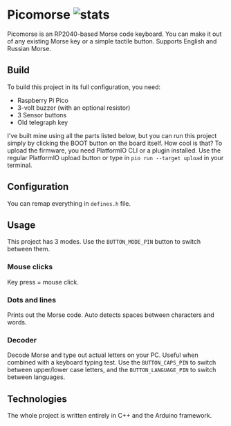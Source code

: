 # Picomorse ![stats](https://hackatime-badge.hackclub.com/U091LS2TL8M/picomorse)
Picomorse is an RP2040-based Morse code keyboard. You can make it out of any existing Morse key or a simple tactile button.
Supports English and Russian Morse.
## Build
To build this project in its full configuration, you need:
- Raspberry Pi Pico
- 3-volt buzzer (with an optional resistor)
- 3 Sensor buttons
- Old telegraph key

I've built mine using all the parts listed below, but you can run this project simply by clicking the BOOT button on the board itself. How cool is that?
To upload the firmware, you need PlatformIO CLI or a plugin installed. Use the regular PlatformIO upload button or type in ```pio run --target upload``` in your terminal.
## Configuration
You can remap everything in ```defines.h``` file.
## Usage
This project has 3 modes. Use the ```BUTTON_MODE_PIN``` button to switch between them.
### Mouse clicks
Key press = mouse click.
### Dots and lines
Prints out the Morse code. Auto detects spaces between characters and words.
### Decoder
Decode Morse and type out actual letters on your PC. Useful when combined with a keyboard typing test. 
Use the ```BUTTON_CAPS_PIN``` to switch between upper/lower case letters, and the ```BUTTON_LANGUAGE_PIN``` to switch between languages.       
## Technologies
The whole project is written entirely in C++ and the Arduino framework.
